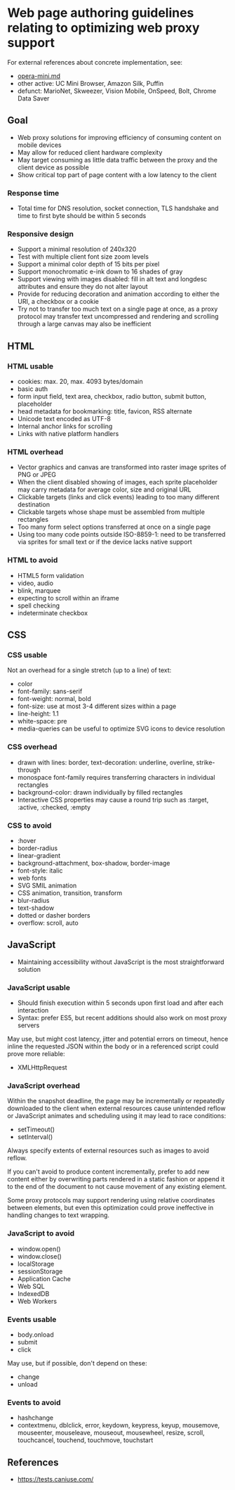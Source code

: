 # Web page authoring guidelines relating to optimizing web proxy support

For external references about concrete implementation, see:

* [opera-mini.md](opera-mini.md)
* other active: UC Mini Browser, Amazon Silk, Puffin
* defunct: MarioNet, Skweezer, Vision Mobile, OnSpeed, Bolt, Chrome Data Saver

## Goal

* Web proxy solutions for improving efficiency of consuming content on mobile devices
* May allow for reduced client hardware complexity
* May target consuming as little data traffic between the proxy and the client device as possible
* Show critical top part of page content with a low latency to the client

### Response time

* Total time for DNS resolution, socket connection, TLS handshake and time to first byte should be within 5 seconds

### Responsive design

* Support a minimal resolution of 240x320
* Test with multiple client font size zoom levels
* Support a minimal color depth of 15 bits per pixel
* Support monochromatic e-ink down to 16 shades of gray
* Support viewing with images disabled: fill in alt text and longdesc attributes and ensure they do not alter layout
* Provide for reducing decoration and animation according to either the URI, a checkbox or a cookie
* Try not to transfer too much text on a single page at once, as a proxy protocol may transfer text uncompressed and rendering and scrolling through a large canvas may also be inefficient

## HTML

### HTML usable

* cookies: max. 20, max. 4093 bytes/domain
* basic auth
* form input field, text area, checkbox, radio button, submit button, placeholder
* head metadata for bookmarking: title, favicon, RSS alternate
* Unicode text encoded as UTF-8
* Internal anchor links for scrolling
* Links with native platform handlers

### HTML overhead

* Vector graphics and canvas are transformed into raster image sprites of PNG or JPEG
* When the client disabled showing of images, each sprite placeholder may carry metadata for average color, size and original URL
* Clickable targets (links and click events) leading to too many different destination
* Clickable targets whose shape must be assembled from multiple rectangles
* Too many form select options transferred at once on a single page
* Using too many code points outside ISO-8859-1: need to be transferred via sprites for small text or if the device lacks native support

### HTML to avoid

* HTML5 form validation
* video, audio
* blink, marquee
* expecting to scroll within an iframe
* spell checking
* indeterminate checkbox

## CSS

### CSS usable

Not an overhead for a single stretch (up to a line) of text:

* color
* font-family: sans-serif
* font-weight: normal, bold
* font-size: use at most 3-4 different sizes within a page
* line-height: 1.1
* white-space: pre
* media-queries can be useful to optimize SVG icons to device resolution

### CSS overhead

* drawn with lines: border, text-decoration: underline, overline, strike-through
* monospace font-family requires transferring characters in individual rectangles
* background-color: drawn individually by filled rectangles
* Interactive CSS properties may cause a round trip such as :target, :active, :checked, :empty

### CSS to avoid

* :hover
* border-radius
* linear-gradient
* background-attachment, box-shadow, border-image
* font-style: italic
* web fonts
* SVG SMIL animation
* CSS animation, transition, transform
* blur-radius
* text-shadow
* dotted or dasher borders
* overflow: scroll, auto

## JavaScript

* Maintaining accessibility without JavaScript is the most straightforward solution

### JavaScript usable

* Should finish execution within 5 seconds upon first load and after each interaction
* Syntax: prefer ES5, but recent additions should also work on most proxy servers

May use, but might cost latency, jitter and potential errors on timeout, hence inline the requested JSON within the body or in a referenced script could prove more reliable:

* XMLHttpRequest

### JavaScript overhead

Within the snapshot deadline, the page may be incrementally or repeatedly downloaded to the client when external resources cause unintended reflow or JavaScript animates and scheduling using it may lead to race conditions:

* setTimeout()
* setInterval()

Always specify extents of external resources such as images to avoid reflow.

If you can't avoid to produce content incrementally, prefer to add new content either by overwriting parts rendered in a static fashion or append it to the end of the document to not cause movement of any existing element.

Some proxy protocols may support rendering using relative coordinates between elements, but even this optimization could prove ineffective in handling changes to text wrapping.

### JavaScript to avoid

* window.open()
* window.close()
* localStorage
* sessionStorage
* Application Cache
* Web SQL
* IndexedDB
* Web Workers

### Events usable

* body.onload
* submit
* click

May use, but if possible, don't depend on these:

* change
* unload

### Events to avoid

* hashchange
* contextmenu, dblclick, error, keydown, keypress, keyup, mousemove, mouseenter, mouseleave, mouseout, mousewheel, resize, scroll, touchcancel, touchend, touchmove, touchstart

## References

* https://tests.caniuse.com/
